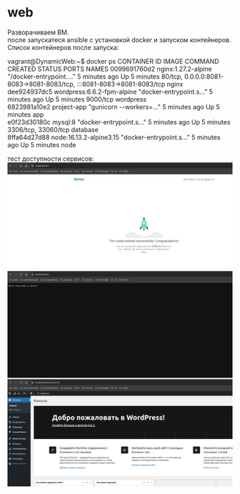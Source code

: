 # web

Разворачиваем ВМ.  
после запускатеся ansible с установкой docker и запуском контейнеров.  
Список контейнеров после запуска:  

vagrant@DynamicWeb:~$ docker ps
CONTAINER ID   IMAGE                        COMMAND                  CREATED         STATUS         PORTS                                                                   NAMES
0099691760d2   nginx:1.27.2-alpine          "/docker-entrypoint.…"   5 minutes ago   Up 5 minutes   80/tcp, 0.0.0.0:8081-8083->8081-8083/tcp, :::8081-8083->8081-8083/tcp   nginx  
dee924937dc5   wordpress:6.6.2-fpm-alpine   "docker-entrypoint.s…"   5 minutes ago   Up 5 minutes   9000/tcp                                                                wordpress  
6823981a10e2   project-app                  "gunicorn --workers=…"   5 minutes ago   Up 5 minutes                                                                           app  
e0f23d30180c   mysql:8                      "docker-entrypoint.s…"   5 minutes ago   Up 5 minutes   3306/tcp, 33060/tcp                                                     database  
8ffa64d27d88   node:16.13.2-alpine3.15      "docker-entrypoint.s…"   5 minutes ago   Up 5 minutes                                                                           node  


тест доступности сервисов:
![alt text](image.png)
![alt text](image-1.png)
![alt text](image-2.png)
